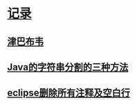 [记录](https://github.com/sunnyandgood/MyBlog/issues)
====================================================
[津巴布韦](https://github.com/sunnyandgood/MyBlog/issues/4)
----------------------------------------------------
[Java的字符串分割的三种方法](https://github.com/sunnyandgood/MyBlog/issues/3)
----------------------------------------------------
[eclipse删除所有注释及空白行](https://github.com/sunnyandgood/MyBlog/issues/2)
----------------------------------------------------
